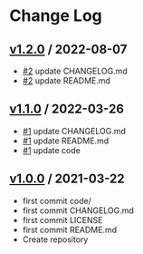 # Change Log

## [v1.2.0](https://github.com/KoyanagiHitoshi/AtCoder-Beginners-Selection/releases/tag/v1.2.0) / 2022-08-07

* [#2](https://github.com/KoyanagiHitoshi/AtCoder-Beginners-Selection/pull/2) update CHANGELOG.md
* [#2](https://github.com/KoyanagiHitoshi/AtCoder-Beginners-Selection/pull/2) update README.md

## [v1.1.0](https://github.com/KoyanagiHitoshi/AtCoder-Beginners-Selection/releases/tag/v1.1.0) / 2022-03-26

* [#1](https://github.com/KoyanagiHitoshi/AtCoder-Beginners-Selection/pull/1) update CHANGELOG.md
* [#1](https://github.com/KoyanagiHitoshi/AtCoder-Beginners-Selection/pull/1) update README.md
* [#1](https://github.com/KoyanagiHitoshi/AtCoder-Beginners-Selection/pull/1) update code 

## [v1.0.0](https://github.com/KoyanagiHitoshi/AtCoder-Beginners-Selection/releases/tag/v1.0.0) / 2021-03-22

* first commit code/
* first commit CHANGELOG.md
* first commit LICENSE
* first commit README.md
* Create repository
